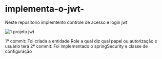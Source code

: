 # implementa-o-jwt-

Neste repositorio implemtento controle de acesso e login jwt

![1 projeto jwt](https://github.com/DennerOl/implementa-o-jwt-/assets/124217386/578549a7-8131-4c81-8d57-b21bd4db655c)

1º commit: Foi criada a entidade Role a qual diz qual papel ou autorização o usuário terá
2º commit: Foi implementado o springSecurity e classe de configuração
